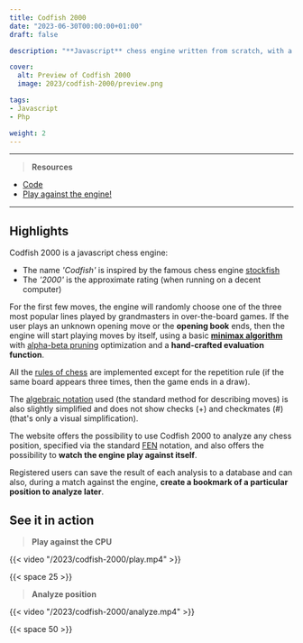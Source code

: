 ```yaml
---
title: Codfish 2000
date: "2023-06-30T00:00:00+01:00"
draft: false

description: "**Javascript** chess engine written from scratch, with a simple **PHP**-**MySQL** back-end that allows users to store analyzed positions"

cover:
  alt: Preview of Codfish 2000
  image: 2023/codfish-2000/preview.png

tags:
- Javascript
- Php

weight: 2
---
```


---

> **Resources**

- [Code](https://github.com/deluf/codfish-2000)
- [Play against the engine!](/2023/codfish-2000/demo/)

---

## Highlights

Codfish 2000 is a javascript chess engine:                
- The name *'Codfish'* is inspired by the famous chess engine [stockfish](https://stockfishchess.org/)
- The *'2000'* is the approximate rating (when running on a decent computer)

For the first few moves, the engine will randomly choose one of the three most popular lines played by grandmasters in over-the-board games. If the user plays an unknown opening move or the **opening book** ends, then the engine will start playing moves by itself, using a basic **[minimax algorithm](https://en.wikipedia.org/wiki/Minimax)** with [alpha-beta pruning](https://en.wikipedia.org/wiki/Alpha%E2%80%93beta_pruning) optimization and a **hand-crafted evaluation function**.
        
All the [rules of chess](https://en.wikipedia.org/wiki/Rules_of_chess) are implemented except for the repetition rule (if the same board appears three times, then the game ends in a draw).

The [algebraic notation](https://en.wikipedia.org/wiki/Algebraic_notation_(chess)) used (the standard method for describing moves) is also slightly simplified and does not show checks (+) and checkmates (#) (that's only a visual simplification).
        
The website offers the possibility to use Codfish 2000 to analyze any chess position, specified via the standard [FEN](https://en.wikipedia.org/wiki/Forsyth%E2%80%93Edwards_Notation) notation, and also offers the possibility to **watch the engine play against itself**.
    
Registered users can save the result of each analysis to a database and can also, during a match against the engine, **create a bookmark of a particular position to analyze later**.

## See it in action

> **Play against the CPU**

{{< video "/2023/codfish-2000/play.mp4" >}}

{{< space 25 >}}

> **Analyze position**

{{< video "/2023/codfish-2000/analyze.mp4" >}}

{{< space 50 >}}
